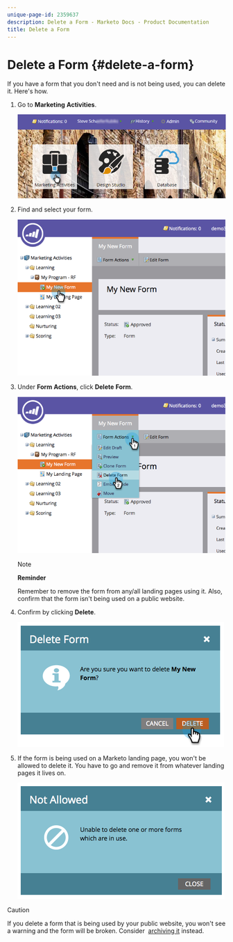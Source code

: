 ```yaml
---
unique-page-id: 2359637
description: Delete a Form - Marketo Docs - Product Documentation
title: Delete a Form
---
```


# Delete a Form {#delete-a-form}

If you have a form that you don't need and is not being used, you can delete it. Here's how.

1. Go to **Marketing** **Activities**.

   ![](assets/login-marketing-activities-3.png)

1. Find and select your form.

   ![](assets/image2014-9-15-12-3a1-3a18.png)

1. Under **Form** **Actions**, click **Delete** **Form**.

   ![](assets/image2014-9-15-12-3a1-3a27.png)

   >[!NOTE]
   >
   >**Reminder**
   >
   >
   >Remember to remove the form from any/all landing pages using it. Also, confirm that the form isn't being used on a public website.

1. Confirm by clicking **Delete**.

   ![](assets/image2014-9-15-12-3a1-3a37.png)

1. If the form is being used on a Marketo landing page, you won't be allowed to delete it. You have to go and remove it from whatever landing pages it lives on.

   ![](assets/image2014-9-15-12-3a1-3a44.png)

>[!CAUTION]
>
>If you delete a form that is being used by your public website, you won't see a warning and the form will be broken. Consider&nbsp; [archiving it](../../../../product-docs/email-marketing/drip-nurturing/using-stream-content/archive-and-unarchive-stream-content.md)&nbsp;instead.

